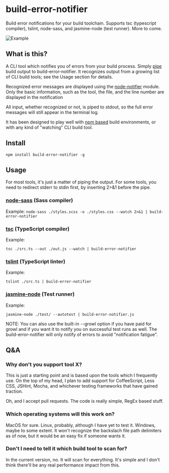 # build-error-notifier
Build error notifications for your build toolchain. Supports tsc (typescript compiler), tslint, node-sass,
and jasmine-node (test runner). More to come.

![Example](https://raw.githubusercontent.com/mvindahl/build-error-notifier/master/docs/images/example.png)

## What is this?
A CLI tool which notifies you of errors from your build process. Simply [pipe](https://en.wikipedia.org/wiki/Pipeline_(Unix))
build output to build-error-notifier. It recognizes output from a growing list of CLI build tools; see the Usage section for details.

Recognized error messages are displayed using the [node-notifier](https://www.npmjs.com/package/node-notifier) module.
Only the basic information, such as the tool, the file, and the line number are displayed in the notification

All input, whether recognized or not, is piped to stdout, so the full error messages will still appear in the
terminal log.

It has been designed to play well with [npm based](http://blog.keithcirkel.co.uk/how-to-use-npm-as-a-build-tool/)
build environments, or with any kind of "watching" CLI build tool.

## Install
`npm install build-error-notifier -g`

## Usage
For most tools, it's just a matter of piping the output. For some tools, you need to redirect stderr to stdin first, by
inserting 2>&1 before the pipe.

### [node-sass](https://www.npmjs.com/package/node-sass) (Sass compiler)
Example:
`node-sass ./styles.scss -o ./styles.css --watch 2>&1 | build-error-notifier`

### [tsc](https://www.npmjs.com/package/typescript) (TypeScript compiler)
Example:

`tsc ./src.ts --out ./out.js --watch | build-error-notifier`

### [tslint](https://www.npmjs.com/package/tslint) (TypeScript linter)
Example:

`tslint ./src.ts | build-error-notifier`

### [jasmine-node](https://www.npmjs.com/package/jasmine-node) (Test runner)
Example:

`jasmine-node ./test/ --autotest | build-error-notifier.js`

NOTE: You can also use the built-in --growl option if you have paid for growl and if you want it to notify you on successful test runs
as well. The build-error-notifier will only notify of errors to avoid "notification fatigue".

## Q&A
### Why don't you support tool X?
This is just a starting point and is based upon the tools which I frequently use. On the top of my head, I plan to add support
for CoffeeScript, Less CSS, JSHint, Mocha, and whichever testing frameworks that have gained traction.

Oh, and I accept pull requests. The code is really simple, RegEx based stuff.

### Which operating systems will this work on?
MacOS for sure. Linux, probably, although I have yet to test it. Windows, maybe to some extent. It won't recognize the
backslach file path delimiters as of now, but it would be an easy fix if someone wants it.

### Don't I need to tell it which build tool to scan for?
In the current version, no. It will scan for everything. It's simple and I don't think there'll be any real performance impact
from this.